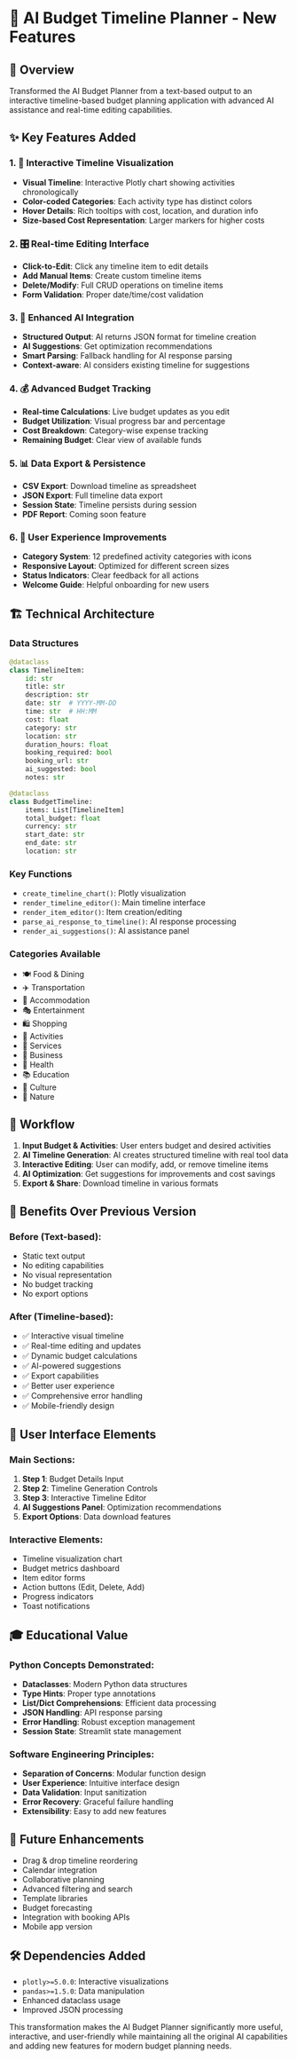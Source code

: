 # 📅 AI Budget Timeline Planner - New Features

## 🎯 Overview
Transformed the AI Budget Planner from a text-based output to an interactive timeline-based budget planning application with advanced AI assistance and real-time editing capabilities.

## ✨ Key Features Added

### 1. 📅 Interactive Timeline Visualization
- **Visual Timeline**: Interactive Plotly chart showing activities chronologically
- **Color-coded Categories**: Each activity type has distinct colors
- **Hover Details**: Rich tooltips with cost, location, and duration info
- **Size-based Cost Representation**: Larger markers for higher costs

### 2. 🎛️ Real-time Editing Interface
- **Click-to-Edit**: Click any timeline item to edit details
- **Add Manual Items**: Create custom timeline items
- **Delete/Modify**: Full CRUD operations on timeline items
- **Form Validation**: Proper date/time/cost validation

### 3. 🤖 Enhanced AI Integration
- **Structured Output**: AI returns JSON format for timeline creation
- **AI Suggestions**: Get optimization recommendations
- **Smart Parsing**: Fallback handling for AI response parsing
- **Context-aware**: AI considers existing timeline for suggestions

### 4. 💰 Advanced Budget Tracking
- **Real-time Calculations**: Live budget updates as you edit
- **Budget Utilization**: Visual progress bar and percentage
- **Cost Breakdown**: Category-wise expense tracking
- **Remaining Budget**: Clear view of available funds

### 5. 📊 Data Export & Persistence
- **CSV Export**: Download timeline as spreadsheet
- **JSON Export**: Full timeline data export
- **Session State**: Timeline persists during session
- **PDF Report**: Coming soon feature

### 6. 🎨 User Experience Improvements
- **Category System**: 12 predefined activity categories with icons
- **Responsive Layout**: Optimized for different screen sizes
- **Status Indicators**: Clear feedback for all actions
- **Welcome Guide**: Helpful onboarding for new users

## 🏗️ Technical Architecture

### Data Structures
```python
@dataclass
class TimelineItem:
    id: str
    title: str
    description: str
    date: str  # YYYY-MM-DD
    time: str  # HH:MM
    cost: float
    category: str
    location: str
    duration_hours: float
    booking_required: bool
    booking_url: str
    ai_suggested: bool
    notes: str

@dataclass
class BudgetTimeline:
    items: List[TimelineItem]
    total_budget: float
    currency: str
    start_date: str
    end_date: str
    location: str
```

### Key Functions
- `create_timeline_chart()`: Plotly visualization
- `render_timeline_editor()`: Main timeline interface
- `render_item_editor()`: Item creation/editing
- `parse_ai_response_to_timeline()`: AI response processing
- `render_ai_suggestions()`: AI assistance panel

### Categories Available
- 🍽️ Food & Dining
- ✈️ Transportation
- 🏨 Accommodation
- 🎭 Entertainment
- 🛍️ Shopping
- 🎯 Activities
- 📱 Services
- 💼 Business
- 🏥 Health
- 📚 Education
- 🎨 Culture
- 🌿 Nature

## 🔄 Workflow
1. **Input Budget & Activities**: User enters budget and desired activities
2. **AI Timeline Generation**: AI creates structured timeline with real tool data
3. **Interactive Editing**: User can modify, add, or remove timeline items
4. **AI Optimization**: Get suggestions for improvements and cost savings
5. **Export & Share**: Download timeline in various formats

## 🚀 Benefits Over Previous Version

### Before (Text-based):
- Static text output
- No editing capabilities
- No visual representation
- No budget tracking
- No export options

### After (Timeline-based):
- ✅ Interactive visual timeline
- ✅ Real-time editing and updates
- ✅ Dynamic budget calculations
- ✅ AI-powered suggestions
- ✅ Export capabilities
- ✅ Better user experience
- ✅ Comprehensive error handling
- ✅ Mobile-friendly design

## 📱 User Interface Elements

### Main Sections:
1. **Step 1**: Budget Details Input
2. **Step 2**: Timeline Generation Controls
3. **Step 3**: Interactive Timeline Editor
4. **AI Suggestions Panel**: Optimization recommendations
5. **Export Options**: Data download features

### Interactive Elements:
- Timeline visualization chart
- Budget metrics dashboard
- Item editor forms
- Action buttons (Edit, Delete, Add)
- Progress indicators
- Toast notifications

## 🎓 Educational Value

### Python Concepts Demonstrated:
- **Dataclasses**: Modern Python data structures
- **Type Hints**: Proper type annotations
- **List/Dict Comprehensions**: Efficient data processing
- **JSON Handling**: API response parsing
- **Error Handling**: Robust exception management
- **Session State**: Streamlit state management

### Software Engineering Principles:
- **Separation of Concerns**: Modular function design
- **User Experience**: Intuitive interface design
- **Data Validation**: Input sanitization
- **Error Recovery**: Graceful failure handling
- **Extensibility**: Easy to add new features

## 🔮 Future Enhancements
- Drag & drop timeline reordering
- Calendar integration
- Collaborative planning
- Advanced filtering and search
- Template libraries
- Budget forecasting
- Integration with booking APIs
- Mobile app version

## 🛠️ Dependencies Added
- `plotly>=5.0.0`: Interactive visualizations
- `pandas>=1.5.0`: Data manipulation
- Enhanced dataclass usage
- Improved JSON processing

This transformation makes the AI Budget Planner significantly more useful, interactive, and user-friendly while maintaining all the original AI capabilities and adding new features for modern budget planning needs.
